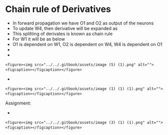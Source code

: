 # Chain rule of Derivatives

* In forward propagation we have O1 and O2 as output of the neurons
* To update W4, then derivative will be expanded as
* This splitting of derivates is known as chain rule
* For W1 it will be as below
* O1 is dependent on W1, O2 is dependent on W4, W4 is dependent on O1
*
*

    <figure><img src="../../.gitbook/assets/image (5) (1).png" alt=""><figcaption></figcaption></figure>
*

    <figure><img src="../../.gitbook/assets/image (1) (1) (1).png" alt=""><figcaption></figcaption></figure>

Assignment:

*

    <figure><img src="../../.gitbook/assets/image (3) (1) (1).png" alt=""><figcaption></figcaption></figure>
